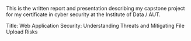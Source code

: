 This is the written report and presentation describing my capstone project for my certificate in cyber security at the Institute of Data / AUT.

Title:
  Web Application Security: Understanding Threats and Mitigating File Upload Risks
